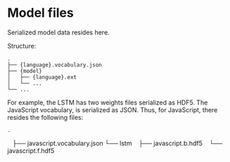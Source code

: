Model files
===========

Serialized model data resides here.


Structure:

    .
    ├── {language}.vocabulary.json
    ├── {model}
    │   ├── {language}.ext
    │   └── ...
    └── ...

For example, the LSTM has two weights files serialized as HDF5. The
JavaScript vocabulary, is serialized as JSON. Thus, for JavaScript,
there resides the following files:

    .
    ├── javascript.vocabulary.json
    └── lstm
        ├── javascript.b.hdf5
        └── javascript.f.hdf5
